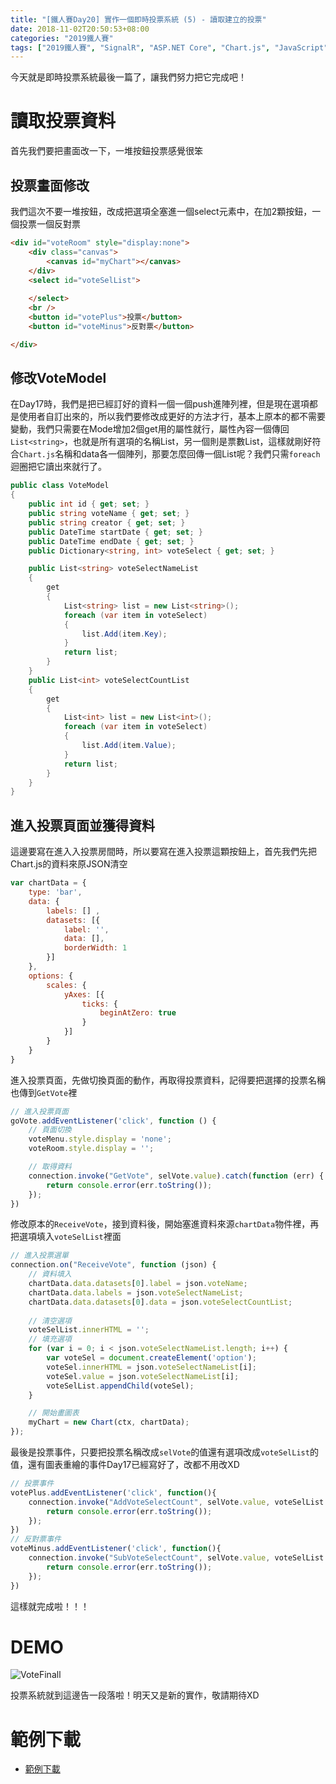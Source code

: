 ```yaml
---
title: "[鐵人賽Day20] 實作一個即時投票系統 (5) - 讀取建立的投票"
date: 2018-11-02T20:50:53+08:00
categories: "2019鐵人賽"
tags: ["2019鐵人賽", "SignalR", "ASP.NET Core", "Chart.js", "JavaScript"]
---
```


今天就是即時投票系統最後一篇了，讓我們努力把它完成吧！

# 讀取投票資料
首先我們要把畫面改一下，一堆按鈕投票感覺很笨

## 投票畫面修改
我們這次不要一堆按鈕，改成把選項全塞進一個select元素中，在加2顆按鈕，一個投票一個反對票
``` html
<div id="voteRoom" style="display:none">
    <div class="canvas">
        <canvas id="myChart"></canvas>
    </div>
    <select id="voteSelList">
        
    </select>
    <br />
    <button id="votePlus">投票</button>
    <button id="voteMinus">反對票</button>

</div>
```

## 修改VoteModel
在Day17時，我們是把已經訂好的資料一個一個push進陣列裡，但是現在選項都是使用者自訂出來的，所以我們要修改成更好的方法才行，基本上原本的都不需要變動，我們只需要在Mode增加2個get用的屬性就行，屬性內容一個傳回`List<string>`，也就是所有選項的名稱List，另一個則是票數List，這樣就剛好符合`Chart.js`名稱和data各一個陣列，那要怎麼回傳一個List呢？我們只需`foreach`迴圈把它讀出來就行了。
``` cs
public class VoteModel
{
    public int id { get; set; }
    public string voteName { get; set; }
    public string creator { get; set; }
    public DateTime startDate { get; set; }
    public DateTime endDate { get; set; }
    public Dictionary<string, int> voteSelect { get; set; }

    public List<string> voteSelectNameList
    {
        get
        {
            List<string> list = new List<string>();
            foreach (var item in voteSelect)
            {
                list.Add(item.Key);
            }
            return list;
        }
    }
    public List<int> voteSelectCountList
    {
        get
        {
            List<int> list = new List<int>();
            foreach (var item in voteSelect)
            {
                list.Add(item.Value);
            }
            return list;
        }
    }
}
```

## 進入投票頁面並獲得資料
這邊要寫在進入入投票房間時，所以要寫在進入投票這顆按鈕上，首先我們先把Chart.js的資料來原JSON清空
``` js
var chartData = {
    type: 'bar',
    data: {
        labels: [] ,
        datasets: [{
            label: '',
            data: [],
            borderWidth: 1
        }]
    },
    options: {
        scales: {
            yAxes: [{
                ticks: {
                    beginAtZero: true
                }
            }]
        }
    }
}
```
進入投票頁面，先做切換頁面的動作，再取得投票資料，記得要把選擇的投票名稱也傳到`GetVote`裡
``` js
// 進入投票頁面
goVote.addEventListener('click', function () {
    // 頁面切換
    voteMenu.style.display = 'none';
    voteRoom.style.display = '';

    // 取得資料
    connection.invoke("GetVote", selVote.value).catch(function (err) {
        return console.error(err.toString());
    });
})
```
修改原本的`ReceiveVote`，接到資料後，開始塞進資料來源`chartData`物件裡，再把選項填入`voteSelList`裡面
``` js
// 進入投票選單
connection.on("ReceiveVote", function (json) {
    // 資料填入
    chartData.data.datasets[0].label = json.voteName;
    chartData.data.labels = json.voteSelectNameList;
    chartData.data.datasets[0].data = json.voteSelectCountList;
    
    // 清空選項
    voteSelList.innerHTML = '';
    // 填充選項
    for (var i = 0; i < json.voteSelectNameList.length; i++) {
        var voteSel = document.createElement('option');
        voteSel.innerHTML = json.voteSelectNameList[i];
        voteSel.value = json.voteSelectNameList[i];
        voteSelList.appendChild(voteSel);
    }

    // 開始畫圖表
    myChart = new Chart(ctx, chartData);
});
```
最後是投票事件，只要把投票名稱改成`selVote`的值還有選項改成`voteSelList`的值，還有圖表重繪的事件Day17已經寫好了，改都不用改XD
``` js
// 投票事件
votePlus.addEventListener('click', function(){
    connection.invoke("AddVoteSelectCount", selVote.value, voteSelList.value).catch(function (err) {
        return console.error(err.toString());
    });
})
// 反對票事件
voteMinus.addEventListener('click', function(){
    connection.invoke("SubVoteSelectCount", selVote.value, voteSelList.value).catch(function (err) {
        return console.error(err.toString());
    });
})
```
這樣就完成啦！！！

# DEMO
![VoteFinall](VoteFinall.gif)

投票系統就到這邊告一段落啦！明天又是新的實作，敬請期待XD

# 範例下載
- [範例下載](https://drive.google.com/file/d/1TtcxhgtX0xWOPhG5g5LOqYh6nLcqzcUH/view?usp=sharing)


